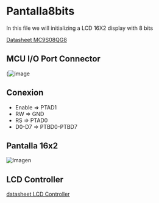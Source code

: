 # Pantalla8bits
In this file we will initializing a LCD  16X2 display with 8 bits

[Datasheet MC9S08QG8](https://www.nxp.com/docs/en/data-sheet/MC9S08QG8.pdf)
## MCU I/O Port Connector
(![image](https://github.com/ArielGonzalez1/Pantalla8bits/assets/145388793/c96bf65c-7567-49be-9ced-3d47486efec3)

## Conexion 
- Enable => PTAD1
- RW     => GND
- RS     => PTAD0
- D0-D7  => PTBD0-PTBD7
   
## Pantalla 16x2
![Imagen](https://i0.wp.com/datasheethub.com/wp-content/uploads/2022/07/16x2-LCD-Pinout.png?resize=683%2C460&ssl=1)

## LCD Controller
[datasheet LCD Controller](https://www.sparkfun.com/datasheets/LCD/HD44780.pdf)



